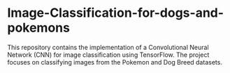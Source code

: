 # Image-Classification-for-dogs-and-pokemons
This repository contains the implementation of a Convolutional Neural Network (CNN) for image classification using TensorFlow. The project focuses on classifying images from the Pokemon and Dog Breed datasets.
